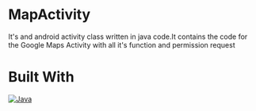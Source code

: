 # MapActivity
It's and android activity class written in java code.It contains the code for the Google Maps Activity with all it's function and permission request
# Built With
[![Java][java.com]][java-url]



























[java-url]: https://www.java.com/en
[java.com]: https://img.shields.io/badge/Java-DD0031?style=for-the-badge&logo=java&logoColor=white
